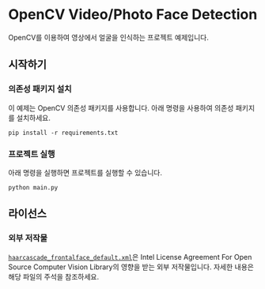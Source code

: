 # OpenCV Video/Photo Face Detection
OpenCV를 이용하여 영상에서 얼굴을 인식하는 프로젝트 예제입니다.

## 시작하기
### 의존성 패키지 설치
이 예제는 OpenCV 의존성 패키지를 사용합니다. 아래 명령을 사용하여 의존성 패키지를 설치하세요.

```
pip install -r requirements.txt
```

### 프로젝트 실행
아래 명령을 실행하면 프로젝트를 실행할 수 있습니다.  
```
python main.py
```

## 라이선스
### 외부 저작물
[`haarcascade_frontalface_default.xml`](./haarcascade_frontalface_default.xml)은 Intel License Agreement For Open Source Computer Vision Library의 영향을 받는 외부 저작물입니다. 자세한 내용은 해당 파일의 주석을 참조하세요.
